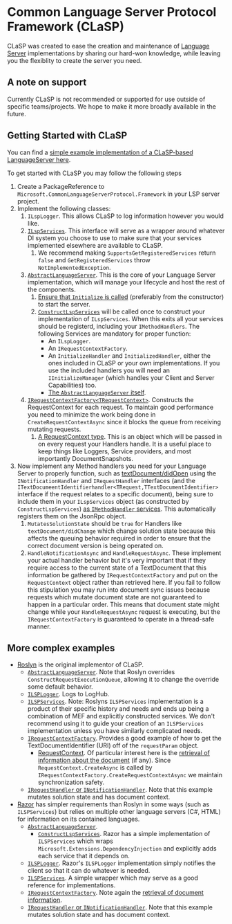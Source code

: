 # Common Language Server Protocol Framework (CLaSP)

CLaSP was created to ease the creation and maintenance of [Language Server](https://microsoft.github.io/language-server-protocol/) implementations by sharing our hard-won knowledge, while leaving you the flexiblity to create the server you need.

## A note on support

Currently CLaSP is not recommended or supported for use outside of specific teams/projects. We hope to make it more broadly available in the future.

## Getting Started with CLaSP

You can find a [simple example implementation of a CLaSP-based LanguageServer here](https://github.com/dotnet/roslyn/tree/main/src/Features/LanguageServer/Microsoft.CommonLanguageServerProtocol.Framework.Example).

To get started with CLaSP you may follow the following steps

1. Create a PackageReference to `Microsoft.CommonLanguageServerProtocol.Framework` in your LSP server project.
1. Implement the following classes:
    1. `ILspLogger`. This allows CLaSP to log information however you would like.
    1. [`ILspServices`](https://github.com/dotnet/roslyn/blob/main/src/Features/LanguageServer/Microsoft.CommonLanguageServerProtocol.Framework.Example/ExampleLspServices.cs). This interface will serve as a wrapper around whatever DI system you choose to use to make sure that your services implemented elsewhere are available to CLaSP.
        1. We recommend making `SupportsGetRegisteredServices` return `false` and `GetRegisteredServices` throw `NotImplementedException`.
    1. [`AbstractLanguageServer`](https://github.com/dotnet/roslyn/blob/main/src/Features/LanguageServer/Microsoft.CommonLanguageServerProtocol.Framework.Example/ExampleLanguageServer.cs). This is the core of your Language Server implementation, which will manage your lifecycle and host the rest of the components.
        1. [Ensure that `Initialize` is called](https://github.com/dotnet/roslyn/blob/main/src/Features/LanguageServer/Microsoft.CommonLanguageServerProtocol.Framework.Example/ExampleLanguageServer.cs#:~:text=Initialize) (preferably from the constructor) to start the server.
        1. [`ConstructLspServices`](https://github.com/dotnet/roslyn/blob/main/src/Features/LanguageServer/Microsoft.CommonLanguageServerProtocol.Framework.Example/ExampleLanguageServer.cs#:~:text=ConstructLspServices) will be called once to construct your implementation of `ILspServices`. When this exits all your services should be registerd, including your `IMethodHandlers`. The following Services are mandatory for proper function:
            - An `ILspLogger`.
            - An `IRequestContextFactory`.
            - An `InitializeHandler` and `InitializedHandler`, either the ones included in CLaSP or your own implementations. If you use the included handlers you will need an `IInitializeManager` (which handles your Client and Server Capabilities) too.
            - [The `AbstractLanguageServer` itself](https://github.com/dotnet/roslyn/blob/main/src/Features/LanguageServer/Microsoft.CommonLanguageServerProtocol.Framework.Example/ExampleLanguageServer.cs#L28).
    1. [`IRequestContextFactory<TRequestContext>`](https://github.com/dotnet/roslyn/blob/main/src/Features/LanguageServer/Microsoft.CommonLanguageServerProtocol.Framework.Example/ExampleRequestContextFactory.cs). Constructs the RequestContext for each request. To maintain good performance you need to minimize the work being done in `CreateRequestContextAsync` since it blocks the queue from receiving mutating requests.
        1. [A RequestContext type](https://github.com/dotnet/roslyn/blob/main/src/Features/LanguageServer/Microsoft.CommonLanguageServerProtocol.Framework.Example/ExampleRequestContext.cs). This is an object which will be passed in on every request your Handlers handle. It is a useful place to keep things like Loggers, Service providers, and most importantly DocumentSnapshots.
1. Now implement any Method handlers you need for your Language Server to properly function, such as [textDocument/didOpen](https://microsoft.github.io/language-server-protocol/specifications/lsp/3.17/specification/#textDocument_didOpen) using the `INotificationHandler` and `IRequestHandler` interfaces (and the `ITextDocumeentIdentifierhandler<TRequest,TTextDocumentIdentifier>` interface if the request relates to a specific document), being sure to include them in your `ILspServices` object (as constructed by `ConstructLspServices`) [as `IMethodHandler` services](https://github.com/dotnet/roslyn/blob/main/src/Features/LanguageServer/Microsoft.CommonLanguageServerProtocol.Framework.Example/ExampleLanguageServer.cs#:~:text=AddHandlers). This automatically registers them on the JsonRpc object.
    1. `MutatesSolutionState` should be `true` for Handlers like `textDocument/didChange` which change solution state because this affects the queuing behavior required in order to ensure that the correct document version is being operated on.
    1. `HandleNotificationAsync` and `HandleRequestAsync`. These implement your actual handler behavior but it's very important that if they require access to the current state of a TextDocument that this information be gathered by `IRequestContextFactory` and put on the `RequestContext` object rather than retrieved here. If you fail to follow this stipulation you may run into document sync issues because requests which mutate document state are not guaranteed to happen in a particular order. This means that document state might change while your `HandleRequestAsync` request is executing, but the `IRequestContextFactory` is guaranteed to operate in a thread-safe manner.

## More complex examples

- [Roslyn](https://github.com/dotnet/roslyn/tree/main/src/Features/LanguageServer/Protocol) is the original implementor of CLaSP.
  - [`AbstractLanguageServer`](https://github.com/dotnet/roslyn/blob/main/src/Features/LanguageServer/Protocol/RoslynLanguageServer.cs). Note that Roslyn overrides `ConstructRequestExecutionQueue`, allowing it to change the override some default behavior.
  - [`ILSPLogger`](https://github.com/dotnet/roslyn/blob/main/src/VisualStudio/Core/Def/LanguageClient/LogHubLspLogger.cs). Logs to LogHub.
  - [`ILSPServices`](https://github.com/dotnet/roslyn/blob/main/src/Features/LanguageServer/Protocol/LspServices/LspServices.cs). Note: Roslyns `ILSPServices` implementation is a product of their specific history and needs and ends up being a combination of MEF and explicitly constructed services. We don't recommend using it to guide your creation of an `ILSPServices` implementation unless you have similarly complicated needs.
  - [`IRequestContextFactory`](https://github.com/dotnet/roslyn/blob/main/src/Features/LanguageServer/Protocol/Handler/RequestContextFactory.cs). Provides a good example of how to get the TextDocumentIdentifier (URI) off of the `requestParam` object.
    - [RequestContext](https://github.com/dotnet/roslyn/blob/main/src/Features/LanguageServer/Protocol/Handler/RequestContext.cs). Of particular interest here is the [retrieval of information about the document](https://github.com/dotnet/roslyn/blob/main/src/Features/LanguageServer/Protocol/Handler/RequestContext.cs#:~:text=GetLspDocumentInfoAsync) (if any). Since `RequestContext.CreateAsync` is called by `IRequestContextFactory.CreateRequestContextAsync` we maintain synchronization safety.
  - [`IRequestHandler` or `INotificationHandler`](https://github.com/dotnet/roslyn/blob/main/src/Features/LanguageServer/Protocol/Handler/DocumentChanges/DidOpenHandler.cs). Note that this example mutates solution state and has document context.
- [Razor](https://github.com/dotnet/razor/tree/main/src/Razor/src/Microsoft.AspNetCore.Razor.LanguageServer) has simpler requirements than Roslyn in some ways (such as `ILSPServices`) but relies on multiple other language servers (C#, HTML) for information on its contained languages.
  - [`AbstractLanguageServer`](https://github.com/dotnet/razor/blob/main/src/Razor/src/Microsoft.AspNetCore.Razor.LanguageServer/RazorLanguageServer.cs).
    - [`ConstructLspServices`](https://github.com/dotnet/razor/blob/main/src/Razor/src/Microsoft.AspNetCore.Razor.LanguageServer/RazorLanguageServer.cs#:~:text=ConstructLspServices). Razor has a simple implementation of `ILSPServices` which wraps `Microsoft.Extensions.DependencyInjection` and explicitly adds each service that it depends on.
  - [`ILSPLogger`](https://github.com/dotnet/razor/blob/main/src/Razor/src/Microsoft.AspNetCore.Razor.LanguageServer/LspLogger.cs#:~:text=class%20LSPLogger). Razor's `ILSPLogger` implementation simply notifies the client so that it can do whatever is needed.
  - [`ILSPServices`](https://github.com/dotnet/razor/blob/main/src/Razor/src/Microsoft.AspNetCore.Razor.LanguageServer/LspServices.cs). A simple wrapper which may serve as a good reference for implementations.
  - [`IRequestContextFactory`](https://github.com/dotnet/razor/blob/main/src/Razor/src/Microsoft.AspNetCore.Razor.LanguageServer/RazorRequestContextFactory.cs). Note again the [retrieval of document information](https://github.com/dotnet/razor/blob/main/src/Razor/src/Microsoft.AspNetCore.Razor.LanguageServer/RazorRequestContextFactory.cs#:~:text=documentContextFactory).
  - [`IRequestHandler` or `INotificationHandler`](https://github.com/dotnet/razor/blob/main/src/Razor/src/Microsoft.AspNetCore.Razor.LanguageServer/DocumentSynchronization/RazorDidChangeTextDocumentEndpoint.cs). Note that this example mutates solution state and has document context.
